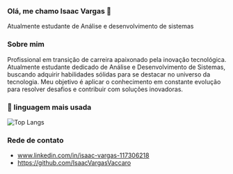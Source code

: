 ### Olá, me chamo Isaac Vargas 👋

Atualmente estudante de Análise e desenvolvimento de sistemas

### Sobre mim 

Profissional em transição de carreira apaixonado pela inovação tecnológica. Atualmente estudante dedicado de Análise e Desenvolvimento de Sistemas, 
buscando adquirir habilidades sólidas para se destacar no universo da tecnologia. Meu objetivo é aplicar o conhecimento em constante evolução para 
resolver desafios e contribuir com soluções inovadoras. 

### 🚀 linguagem mais usada

![Top Langs](https://github-readme-stats.vercel.app/api/top-langs/?username=isaacvargasvaccaro&layout=compact)

### Rede de contato 

 - www.linkedin.com/in/isaac-vargas-117306218
 - https://github.com/IsaacVargasVaccaro

